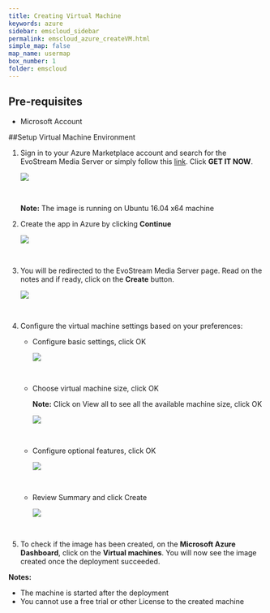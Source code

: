 ```yaml
---
title: Creating Virtual Machine
keywords: azure
sidebar: emscloud_sidebar
permalink: emscloud_azure_createVM.html
simple_map: false
map_name: usermap
box_number: 1
folder: emscloud
---
```




## Pre-requisites

- Microsoft Account




##Setup Virtual Machine Environment

1. Sign in to your Azure Marketplace account and search for the EvoStream Media Server or simply follow this [link](https://azuremarketplace.microsoft.com/en-us/marketplace/apps/evostream-inc.evostream-media-server?tab=Overview). Click **GET IT NOW**.

   ![](images/emscloud/azure_ems2.JPG)

   ​

   **Note:** The image is running on Ubuntu 16.04 x64 machine

2. Create the app in Azure by clicking **Continue**

   ![](images/emscloud/azure_create.jpg)

   ​

3. You will be redirected to the EvoStream Media Server page.  Read on the notes and if ready, click on the **Create** button.

   ![](images/emscloud/azure_createapp.jpg)

   ​

4. Configure the virtual machine settings based on your preferences:

   - Configure basic settings, click OK

     ![](images/emscloud/basics.jpg)

     ​

   - Choose virtual machine size, click OK

     **Note:** Click on View all to see all the available machine size, click OK

     ![](images/emscloud/size.jpg)

     ​

   - Configure optional features, click OK

     ![](images/emscloud/optional.jpg)

     ​

   - Review Summary and click Create

     ![](images/emscloud/buy.jpg)

     ​




5. To check if the image has been created, on the **Microsoft Azure Dashboard**, click on the **Virtual machines**. You will now see the image created once the deployment succeeded.



**Notes:**

- The machine is started after the deployment
- You cannot use a free trial or other License to the created machine